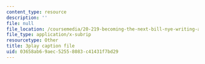 ```yaml
---
content_type: resource
description: ''
file: null
file_location: /coursemedia/20-219-becoming-the-next-bill-nye-writing-and-hosting-the-educational-show-january-iap-2015/03658ab69aec52558083c41431f7bd29_qkkI9Z9tKvo.vtt
file_type: application/x-subrip
resourcetype: Other
title: 3play caption file
uid: 03658ab6-9aec-5255-8083-c41431f7bd29
---
```

